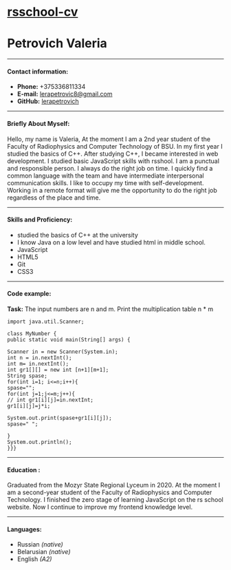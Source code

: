 # [rsschool-cv](https://lerapetrovich.github.io/rsschool-cv/ "Описание")

# Petrovich Valeria

***
#### Contact information:
- **Phone:** +375336811334
- **E-mail:** lerapetrovic8@gmail.com
- **GitHub:** [lerapetrovich ](https://github.com/ "Описание")

***

#### Briefly About Myself:

Hello, my name is Valeria, At the moment I am a 2nd year student of the Faculty of Radiophysics and Computer Technology of BSU. In my first year I studied the basics of C++. After studying C++, I became interested in web development. I studied basic JavaScript skills with rsshool. I am a punctual and responsible person. I always do the right job on time. I quickly find a common language with the team and have intermediate interpersonal communication skills. I like to occupy my time with self-development. Working in a remote format will give me the opportunity to do the right job regardless of the place and time.

***

#### Skills and Proficiency:
- studied the basics of C++ at the university
- I know Java on a low level and have studied html in middle school.
- JavaScript
- HTML5
- Git
- CSS3

***

#### Code example:
**Task:** The input numbers are n and m. Print the multiplication table n * m

```
import java.util.Scanner;

class MyNumber {
public static void main(String[] args) {

Scanner in = new Scanner(System.in);
int n = in.nextInt();
int m= in.nextInt();
int gr1[][] = new int [n+1][m+1];
String spase;
for(int i=1; i<=n;i++){
spase="";
for(int j=1;j<=m;j++){
// int gr1[i][j]=in.nextInt;
gr1[i][j]=j*i;

System.out.print(spase+gr1[i][j]);
spase=" ";

}
System.out.println();
}}}

```

***

#### Education :

Graduated from the Mozyr State Regional Lyceum in 2020. At the moment I am a second-year student of the Faculty of Radiophysics and Computer Technology. I finished the zero stage of learning JavaScript on the rs school website. Now I continue to improve my frontend knowledge level.

***

#### Languages:
- Russian *(native)*
- Belarusian *(native)*
- English *(A2)*